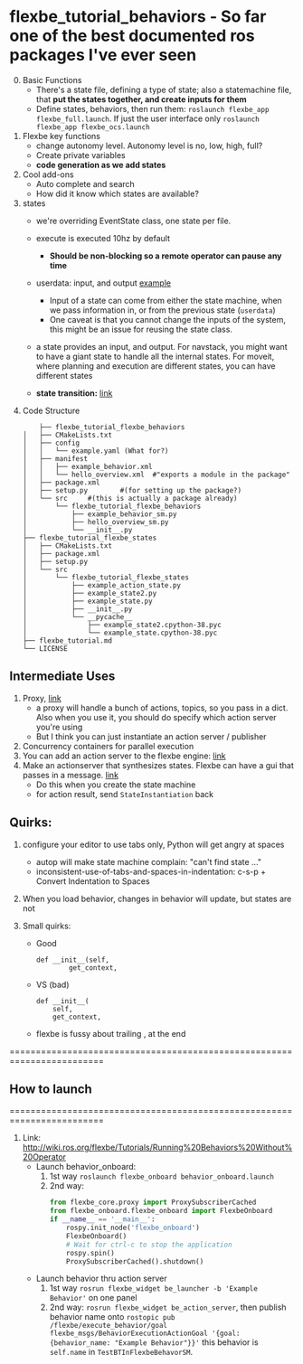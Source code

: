 # flexbe_tutorial_behaviors - So far one of the best documented ros packages I've ever seen
0. Basic Functions
    - There's a state file, defining a type of state; also a statemachine file, that **put the states together, and create inputs for them**
    - Define states, behaviors, then run them: ```roslaunch flexbe_app flexbe_full.launch```. If just the user interface only `roslaunch flexbe_app flexbe_ocs.launch`
1. Flexbe key functions
    - change autonomy level. Autonomy level is no, low, high, full? 
    - Create private variables
    - **code generation as we add states**
2. Cool add-ons 
    - Auto complete and search 
    - How did it know which states are available?
3. states
    - we're overriding EventState class, one state per file.
    - execute is executed 10hz by default
        - **Should be non-blocking so a remote operator can pause any time**
    - userdata: input, and output [example](https://github.com/RicoJia/notes/blob/master/examples/ros_examples/src/flexbe_tutorial_behaviors/flexbe_tutorial_flexbe_states/src/flexbe_tutorial_flexbe_states/example_state.py)
        - Input of a state can come from either the state machine, when we pass information in, or from the previous state (```userdata```) 
        - One caveat is that you cannot change the inputs of the system, this might be an issue for reusing the state class.
    - a state provides an input, and output. For navstack, you might want to have a giant state to handle all the internal states. For moveit, where planning and execution are different states, you can have different states
        
    - **state transition:** [link](http://wiki.ros.org/flexbe/Tutorials/The%20State%20Lifecycle)
4. Code Structure
    ```
        ├── flexbe_tutorial_flexbe_behaviors
    │   ├── CMakeLists.txt
    │   ├── config
    │   │   └── example.yaml (What for?)
    │   ├── manifest
    │   │   ├── example_behavior.xml
    │   │   └── hello_overview.xml  #"exports a module in the package"
    │   ├── package.xml
    │   ├── setup.py        #(for setting up the package?)
    │   └── src     #(this is actually a package already)
    │       └── flexbe_tutorial_flexbe_behaviors
    │           ├── example_behavior_sm.py
    │           ├── hello_overview_sm.py
    │           └── __init__.py
    ├── flexbe_tutorial_flexbe_states
    │   ├── CMakeLists.txt
    │   ├── package.xml
    │   ├── setup.py
    │   └── src
    │       └── flexbe_tutorial_flexbe_states
    │           ├── example_action_state.py
    │           ├── example_state2.py
    │           ├── example_state.py
    │           ├── __init__.py
    │           └── __pycache__
    │               ├── example_state2.cpython-38.pyc
    │               └── example_state.cpython-38.pyc
    ├── flexbe_tutorial.md
    └── LICENSE
    ```
    

## Intermediate Uses
1. Proxy, [link](http://wiki.ros.org/flexbe/Tutorials/Developing%20Basic%20States)
    - a proxy will handle a bunch of actions, topics, so you pass in a dict. Also when you use it, you should do 
    specify which action server you're using
    - But I think you can just instantiate an action server / publisher
2. Concurrency containers for parallel execution 
3. You can add an action server to the flexbe engine: [link](    http://wiki.ros.org/flexbe/Tutorials/Running%20Behaviors%20Without%20Operator)
4. Make an actionserver that synthesizes states. Flexbe can have a gui that passes in a message. [link](http://wiki.ros.org/flexbe/Tutorials/Behavior%20Synthesis%20Interface)
    - Do this when you create the state machine
    - for action result, send `StateInstantiation` back

## Quirks:
1. configure your editor to use tabs only, Python will get angry at spaces 
    - autop will make state machine complain: "can't find state ..."
    - inconsistent-use-of-tabs-and-spaces-in-indentation: c-s-p + Convert Indentation to Spaces

2. When you load behavior, changes in behavior will update, but states are not

3. Small quirks:
    - Good
        ```
        def __init__(self,
                get_context,
        ```
    - VS (bad)
        ```
        def __init__(
            self,
            get_context,
        
        ```
    - flexbe is fussy about trailing , at the end


========================================================================
## How to launch 
========================================================================
1. Link: http://wiki.ros.org/flexbe/Tutorials/Running%20Behaviors%20Without%20Operator
    - Launch behavior_onboard: 
        1. 1st way ```roslaunch flexbe_onboard behavior_onboard.launch```
        2. 2nd way: 
            ```python
            from flexbe_core.proxy import ProxySubscriberCached
            from flexbe_onboard.flexbe_onboard import FlexbeOnboard 
            if __name__ == '__main__':
                rospy.init_node('flexbe_onboard')
                FlexbeOnboard()
                # Wait for ctrl-c to stop the application
                rospy.spin()
                ProxySubscriberCached().shutdown()
            ```
    - Launch behavior thru action server
        1. 1st way ```rosrun flexbe_widget be_launcher -b 'Example Behavior'``` on one panel
        2. 2nd way: ```rosrun flexbe_widget be_action_server```, then publish behavior name onto ```rostopic pub /flexbe/execute_behavior/goal flexbe_msgs/BehaviorExecutionActionGoal '{goal: {behavior_name: "Example Behavior"}}'```
        this behavior is `self.name` in `TestBTInFlexbeBehavorSM`.
